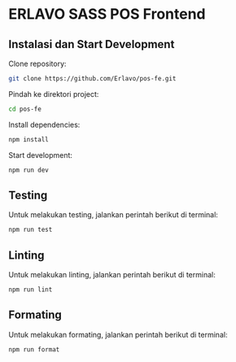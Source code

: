 # ERLAVO SASS POS Frontend

## Instalasi dan Start Development
Clone repository:
```bash
git clone https://github.com/Erlavo/pos-fe.git
```
Pindah ke direktori project:
```bash
cd pos-fe
```
Install dependencies:
```bash
npm install
```
Start development:
```bash
npm run dev
```

## Testing
Untuk melakukan testing, jalankan perintah berikut di terminal:
```bash
npm run test
```

## Linting
Untuk melakukan linting, jalankan perintah berikut di terminal:
```bash
npm run lint
```

## Formating
Untuk melakukan formating, jalankan perintah berikut di terminal:
```bash
npm run format
```
